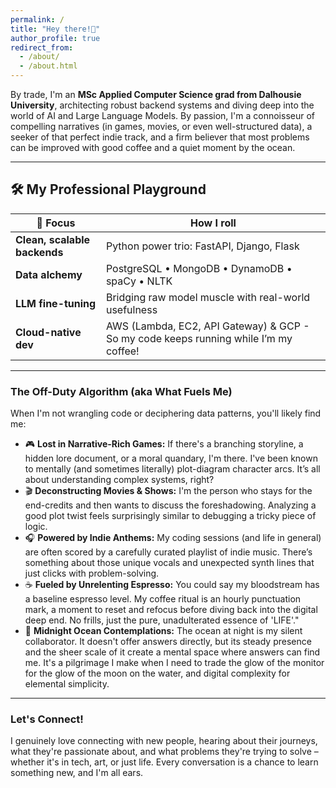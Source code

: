 ```yaml
---
permalink: /
title: "Hey there!👋"
author_profile: true
redirect_from:
  - /about/
  - /about.html
---
```


By trade, I'm an **MSc Applied Computer Science grad from Dalhousie University**, architecting robust backend systems and diving deep into the world of AI and Large Language Models. By passion, I'm a connoisseur of compelling narratives (in games, movies, or even well-structured data), a seeker of that perfect indie track, and a firm believer that most problems can be improved with good coffee and a quiet moment by the ocean.

---

## 🛠️  My Professional Playground

| 🚀 Focus | How I roll                                                                           |
|---------|--------------------------------------------------------------------------------------|
| **Clean, scalable backends** | Python power trio: FastAPI, Django, Flask                                            |
| **Data alchemy** | PostgreSQL • MongoDB • DynamoDB • spaCy • NLTK                                       |
| **LLM fine-tuning** | Bridging raw model muscle with real-world usefulness                                 |
| **Cloud-native dev** | AWS (Lambda, EC2, API Gateway) & GCP - So my code keeps running while I’m my coffee! |

---

### The Off-Duty Algorithm (aka What Fuels Me)

When I'm not wrangling code or deciphering data patterns, you'll likely find me:

*   🎮 **Lost in Narrative-Rich Games:** If there's a branching storyline, a hidden lore document, or a moral quandary, I'm there. I've been known to mentally (and sometimes literally) plot-diagram character arcs. It’s all about understanding complex systems, right?
*   🎬 **Deconstructing Movies & Shows:** I'm the person who stays for the end-credits and then wants to discuss the foreshadowing. Analyzing a good plot twist feels surprisingly similar to debugging a tricky piece of logic.
*   🎧 **Powered by Indie Anthems:** My coding sessions (and life in general) are often scored by a carefully curated playlist of indie music. There’s something about those unique vocals and unexpected synth lines that just clicks with problem-solving.
*   ☕ **Fueled by Unrelenting Espresso:** You could say my bloodstream has a baseline espresso level. My coffee ritual is an hourly punctuation mark, a moment to reset and refocus before diving back into the digital deep end. No frills, just the pure, unadulterated essence of 'LIFE'."
*   🌊 **Midnight Ocean Contemplations:** The ocean at night is my silent collaborator. It doesn't offer answers directly, but its steady presence and the sheer scale of it create a mental space where answers can find me. It's a pilgrimage I make when I need to trade the glow of the monitor for the glow of the moon on the water, and digital complexity for elemental simplicity.

---

### Let's Connect!

I genuinely love connecting with new people, hearing about their journeys, what they're passionate about, and what problems they're trying to solve – whether it's in tech, art, or just life. Every conversation is a chance to learn something new, and I'm all ears.
